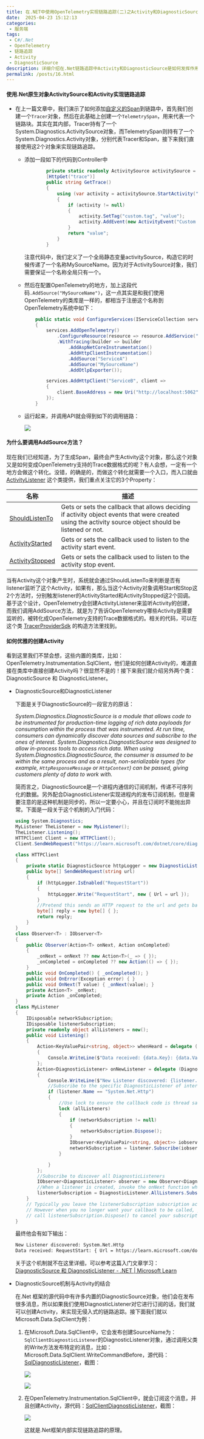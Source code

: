 ```yaml
---
title: 在.NET中使用OpenTelemetry实现链路追踪(二)之Activity和DiagnosticSource发挥的作用
date:  2025-04-23 15:12:13
categories:
 - 服务端
tags:
 - C#/.Net
 - OpenTelemetry
 - 链路追踪
 - Activity
 - DiagnosticSource
description: 详细介绍在.Net链路追踪中Activity和DiagnosticSource是如何发挥作用
permalink: /posts/16.html
---
```


#### **使用.Net原生对象ActivitySource和Activity实现链路追踪**

- 在上一篇文章中，我们演示了如何添加[自定义的Span](/posts/15.html#添加自定义的Span)到链路中，首先我们创建一个`Tracer`对象，然后在此基础上创建一个`TelemetrySpan`，用来代表一个链路块。其实在其内部，Tracer持有了一个System.Diagnostics.ActivitySource对象，而TelemetrySpan则持有了一个System.Diagnostics.Activity对象，分别代表Tracer和Span，接下来我们直接使用这2个对象来实现链路追踪。

  - 添加一段如下的代码到Controller中

    ```c#
            private static readonly ActivitySource activitySource = new ActivitySource("MySourceName");
            [HttpGet("trace")]
            public string GetTrace()
            {
                using (var activity = activitySource.StartActivity("GetTraceActivity"))
                {
                    if (activity != null)
                    {
                        activity.SetTag("custom.tag", "value");
                        activity.AddEvent(new ActivityEvent("Custom event"));
                    }
                    return "value";
                }
            }
    ```

    注意代码中，我们定义了一个全局静态变量activitySource，构造它的时候传递了一个名称MySourceName。因为对于ActivitySource对象，我们需要保证一个名称全局只有一个。

  - 然后在配置OpenTelemetry的地方，加上这段代码`.AddSource("MySourceName")`，这一点其实是和我们使用OpenTelemetry的类库是一样的，都相当于注册这个名称到OpenTelemetry系统中如下：

    ```c#
        public static void ConfigureServices(IServiceCollection services)
        {
            services.AddOpenTelemetry()
                .ConfigureResource(resource => resource.AddService("ServiceA", serviceVersion: "1.0.0"))
                .WithTracing(builder => builder
                    .AddAspNetCoreInstrumentation()
                    .AddHttpClientInstrumentation()
                    .AddSource("ServiceA")
                    .AddSource("MySourceName")
                    .AddOtlpExporter());
    
            services.AddHttpClient("ServiceB", client =>
            {
                client.BaseAddress = new Uri("http://localhost:5062");
            });
        }
    ```

  - 运行起来，并调用API就会得到如下的调用链路：

    ![](/images/trace4.png)


#### **为什么要调用AddSource方法？**

现在我们已经知道，为了生成Span，最终会产生Activity这个对象，那么这个对象又是如何变成OpenTelemetry支持的Trace数据格式的呢？有人会想，一定有一个地方会做这个转化。没错，的确是的，而做这个转化就需要一个入口，而入口就由[ActivityListener](https://learn.microsoft.com/en-us/dotnet/api/system.diagnostics.activitylistener?view=net-9.0) 这个类提供，我们重点关注它的3个Property：

| 名称                                                         | 描述                                                         |
| ------------------------------------------------------------ | ------------------------------------------------------------ |
| [ShouldListenTo](https://learn.microsoft.com/en-us/dotnet/api/system.diagnostics.activitylistener.shouldlistento?view=net-9.0#system-diagnostics-activitylistener-shouldlistento) | Gets or sets the callback that allows deciding if activity object events that were created using the activity source object should be listened or not. |
| [ActivityStarted](https://learn.microsoft.com/en-us/dotnet/api/system.diagnostics.activitylistener.activitystarted?view=net-9.0#system-diagnostics-activitylistener-activitystarted) | Gets or sets the callback used to listen to the activity start event. |
| [ActivityStopped](https://learn.microsoft.com/en-us/dotnet/api/system.diagnostics.activitylistener.activitystopped?view=net-9.0#system-diagnostics-activitylistener-activitystopped) | Gets or sets the callback used to listen to the activity stop event. |

当有Activity这个对象产生时，系统就会通过ShouldListenTo来判断是否有listener监听了这个Activity，如果有，那么当这个Activity对象调用Start和Stop这2个方法时，分别触发listener的ActivityStarted和ActivityStopped这2个回调。基于这个设计，OpenTelemetry会创建ActivityListener来监听Activity的创建，而我们调用AddSource方法，就是为了告诉OpenTelemetry哪些Activity是需要监听的，被转化成OpenTelemetry支持的Trace数据格式的。相关的代码，可以在这个类 [TracerProviderSdk](https://github.com/open-telemetry/opentelemetry-dotnet/blob/main/src/OpenTelemetry/Trace/TracerProviderSdk.cs) 的构造方法里找到。

#### 如何优雅的创建Activity

看到这里我们不禁会想，这些内置的类库，比如：OpenTelemetry.Instrumentation.SqlClient，他们是如何创建Activity的，难道直接在类库中直接创建Activity吗？很显然不是的！接下来我们就介绍另外两个类：DiagnosticSource 和 DiagnosticListener。

- DiagnosticSource和DiagnosticListener

  下面是关于DiagnosticSource的一段官方的原话：

  *System.Diagnostics.DiagnosticSource is a module that allows code to be instrumented for production-time logging of rich data payloads for consumption within the process that was instrumented. At run time, consumers can dynamically discover data sources and subscribe to the ones of interest. System.Diagnostics.DiagnosticSource was designed to allow in-process tools to access rich data. When using System.Diagnostics.DiagnosticSource, the consumer is assumed to be within the same process and as a result, non-serializable types (for example, `HttpResponseMessage` or `HttpContext`) can be passed, giving customers plenty of data to work with.*

  简而言之，DiagnosticSource是一个进程内通信的订阅机制，传递不可序列化的数据。另外配合DiagnosticListener实现进程内的发布订阅机制，但是需要注意的是这种机制是同步的，所以一定要小心，并且在订阅时不能抛出异常。下面是一段关于这个机制的入门代码：

  ```c#
  using System.Diagnostics;
  MyListener TheListener = new MyListener();
  TheListener.Listening();
  HTTPClient Client = new HTTPClient();
  Client.SendWebRequest("https://learn.microsoft.com/dotnet/core/diagnostics/");
  
  class HTTPClient
  {
      private static DiagnosticSource httpLogger = new DiagnosticListener("System.Net.Http");
      public byte[] SendWebRequest(string url)
      {
          if (httpLogger.IsEnabled("RequestStart"))
          {
              httpLogger.Write("RequestStart", new { Url = url });
          }
          //Pretend this sends an HTTP request to the url and gets back a reply.
          byte[] reply = new byte[] { };
          return reply;
      }
  }
  class Observer<T> : IObserver<T>
  {
      public Observer(Action<T> onNext, Action onCompleted)
      {
          _onNext = onNext ?? new Action<T>(_ => { });
          _onCompleted = onCompleted ?? new Action(() => { });
      }
      public void OnCompleted() { _onCompleted(); }
      public void OnError(Exception error) { }
      public void OnNext(T value) { _onNext(value); }
      private Action<T> _onNext;
      private Action _onCompleted;
  }
  class MyListener
  {
      IDisposable networkSubscription;
      IDisposable listenerSubscription;
      private readonly object allListeners = new();
      public void Listening()
      {
          Action<KeyValuePair<string, object>> whenHeard = delegate (KeyValuePair<string, object> data)
          {
              Console.WriteLine($"Data received: {data.Key}: {data.Value}");
          };
          Action<DiagnosticListener> onNewListener = delegate (DiagnosticListener listener)
          {
              Console.WriteLine($"New Listener discovered: {listener.Name}");
              //Subscribe to the specific DiagnosticListener of interest.
              if (listener.Name == "System.Net.Http")
              {
                  //Use lock to ensure the callback code is thread safe.
                  lock (allListeners)
                  {
                      if (networkSubscription != null)
                      {
                          networkSubscription.Dispose();
                      }
                      IObserver<KeyValuePair<string, object>> iobserver = new Observer<KeyValuePair<string, object>>(whenHeard, null);
                      networkSubscription = listener.Subscribe(iobserver);
                  }
  
              }
          };
          //Subscribe to discover all DiagnosticListeners
          IObserver<DiagnosticListener> observer = new Observer<DiagnosticListener>(onNewListener, null);
          //When a listener is created, invoke the onNext function which calls the delegate.
          listenerSubscription = DiagnosticListener.AllListeners.Subscribe(observer);
      }
      // Typically you leave the listenerSubscription subscription active forever.
      // However when you no longer want your callback to be called, you can
      // call listenerSubscription.Dispose() to cancel your subscription to the IObservable.
  }
  ```

  最终他会有如下输出：

  ```bash
  New Listener discovered: System.Net.Http
  Data received: RequestStart: { Url = https://learn.microsoft.com/dotnet/core/diagnostics/ }
  ```

  关于这个机制就不在这里详细，可以参考这篇入门文章学习：[DiagnosticSource 和 DiagnosticListener - .NET | Microsoft Learn](https://learn.microsoft.com/zh-cn/dotnet/core/diagnostics/diagnosticsource-diagnosticlistener)

- DiagnosticSource机制与Activity的结合

  在.Net 框架的源代码中有许多内置的DiagnosticSource对象，他们会在发布很多消息，所以如果我们使用DiagnosticListener对它进行订阅的话，我们就可以创建Activity，来实现无侵入式的链路追踪。接下面我们就以Microsoft.Data.SqlClient为例：

  1. 在Microsoft.Data.SqlClient中，它会发布创建SourceName为：`SqlClientDiagnosticListener`的DiagnosticListener对象，通过调用父类的Write方法发布特定的消息，比如：Microsoft.Data.SqlClient.WriteCommandBefore，源代码：[SqlDiagnosticListener](https://github.com/dotnet/SqlClient/blob/main/src/Microsoft.Data.SqlClient/src/Microsoft/Data/SqlClient/Diagnostics/SqlDiagnosticListener.netcore.cs)，截图：

     ![](/images/sqlclient1.png)

     ![](/images/sqlclient2.png)

  2. 在OpenTelemetry.Instrumentation.SqlClient中，就会订阅这个消息，并且创建Activity，源代码：[SqlClientDiagnosticListener](https://github.com/open-telemetry/opentelemetry-dotnet-contrib/blob/main/src/OpenTelemetry.Instrumentation.SqlClient/Implementation/SqlClientDiagnosticListener.cs)，截图：

     ![](/images/sqlclient3.png)

     这就是.Net框架内部实现链路追踪的原理。

  
